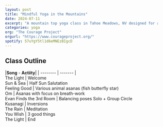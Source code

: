 ```yaml
---
layout: post
title: "Mindful Yoga in the Mountains"
date: 2024-07-11
excerpt: "A mountain top yoga class in Tahoe Meadows, NV designed for a younger audience with a focus on movement, breath, and mindfulness." 
categories: yoga
org: "The Courage Project"
orgurl: "https://www.courageproject.org/"
spotify: 57uYgY5tl1d6eMNEzBIgcD
---
```


## Class Outline

|**Song** - **Actiity**| 
| -------- | ------- |  
The Light | Welcome   
Sun & Sea | Half Sun Salutation   
Feeling Good | Various animal asanas (fish butterfly star)   
Om | Asanas with focus on breath-work    
Evan Finds the 3rd Room | Balancing poses Solo + Group Circle   
Kusanagi | Inversions   
The Rain | Meditation   
You Wish | 3 good things   
The Light | End   

